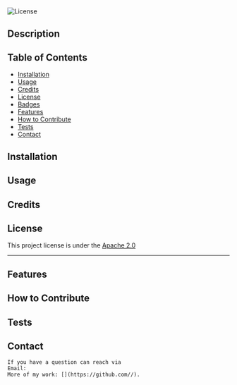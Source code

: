 # 

![License](https://img.shields.io/badge/License-Apache%202.0-blue.svg)

## Description



## Table of Contents

- [Installation](#installation)
- [Usage](#usage)
- [Credits](#credits)
- [License](#license)
- [Badges](#badges)
- [Features](#features)
- [How to Contribute](#contribute)
- [Tests](#tests)
- [Contact](#contact)

## Installation



## Usage



## Credits



## License

This project license is under the [Apache 2.0](https://www.apache.org/licenses/LICENSE-2.0)

---

## Features



## How to Contribute



## Tests



## Contact
`````
If you have a question can reach via
Email: 
More of my work: [](https://github.com//).
`````